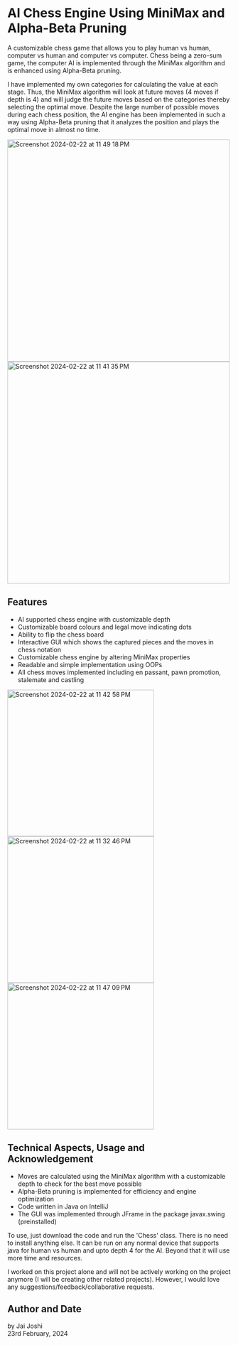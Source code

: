 # AI Chess Engine Using MiniMax and Alpha-Beta Pruning
A customizable chess game that allows you to play human vs human, computer vs human and computer vs computer. Chess being a zero-sum game, the computer AI is implemented through the MiniMax algorithm and is enhanced using Alpha-Beta pruning.

I have implemented my own categories for calculating the value at each stage. Thus, the MiniMax algorithm will look at 
future moves (4 moves if depth is 4) and will judge the future moves based on the categories thereby selecting the optimal
move. Despite the large number of possible moves during each chess position, the AI engine has been implemented in such 
a way using Alpha-Beta pruning that it analyzes the position and plays the optimal move in almost no time.

<img width="500" alt="Screenshot 2024-02-22 at 11 49 18 PM" src="https://github.com/Jai0212/AI-Chess-Engine/assets/86296165/816b77cb-29f5-4a74-b951-650edec91a9e">
<img width="500" alt="Screenshot 2024-02-22 at 11 41 35 PM" src="https://github.com/Jai0212/AI-Chess-Engine/assets/86296165/dc72623f-3679-4939-bce9-151f3c883056">

## Features
* AI supported chess engine with customizable depth
* Customizable board colours and legal move indicating dots
* Ability to flip the chess board
* Interactive GUI which shows the captured pieces and the moves in chess notation
* Customizable chess engine by altering MiniMax properties
* Readable and simple implementation using OOPs
* All chess moves implemented including en passant, pawn promotion, stalemate and castling

<img width="330" alt="Screenshot 2024-02-22 at 11 42 58 PM" src="https://github.com/Jai0212/AI-Chess-Engine/assets/86296165/94b6bece-6df4-4b90-9f18-41f8af0b09c5">
<img width="330" alt="Screenshot 2024-02-22 at 11 32 46 PM" src="https://github.com/Jai0212/AI-Chess-Engine/assets/86296165/1c3ab166-9a61-4363-af99-ecd824c06141">
<img width="330" alt="Screenshot 2024-02-22 at 11 47 09 PM" src="https://github.com/Jai0212/AI-Chess-Engine/assets/86296165/de4f4a7a-747b-47c7-9c2c-2c810ce1be8f">

## Technical Aspects, Usage and Acknowledgement
* Moves are calculated using the MiniMax algorithm with a customizable depth to check for the best move possible
* Alpha-Beta pruning is implemented for efficiency and engine optimization
* Code written in Java on IntelliJ
* The GUI was implemented through JFrame in the package javax.swing (preinstalled)

To use, just download the code and run the 'Chess' class. There is no need to install anything else. It can be run on any normal 
device that supports java for human vs human and upto depth 4 for the AI. Beyond that it will use more time 
and resources.  

I worked on this project alone and will not be actively working on the project anymore (I will be creating other 
related projects). However, I would love any suggestions/feedback/collaborative requests.


## Author and Date
by Jai Joshi  
23rd February, 2024
